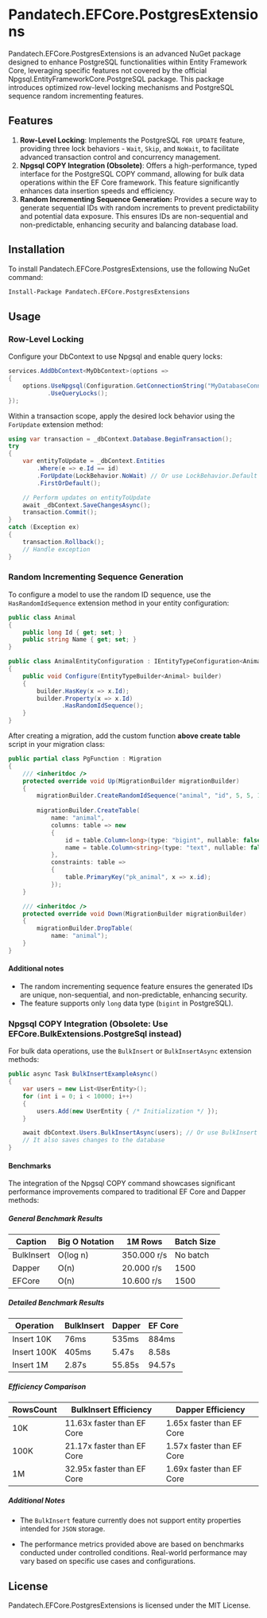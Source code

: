 # Pandatech.EFCore.PostgresExtensions

Pandatech.EFCore.PostgresExtensions is an advanced NuGet package designed to enhance PostgreSQL functionalities within
Entity Framework Core, leveraging specific features not covered by the official Npgsql.EntityFrameworkCore.PostgreSQL
package. This package introduces optimized row-level locking mechanisms and PostgreSQL sequence random incrementing
features.

## Features

1. **Row-Level Locking**: Implements the PostgreSQL `FOR UPDATE` feature, providing three lock
   behaviors - `Wait`, `Skip`, and
   `NoWait`, to facilitate advanced transaction control and concurrency management.
2. **Npgsql COPY Integration (Obsolete)**: Offers a high-performance, typed interface for the PostgreSQL COPY command,
   allowing for
   bulk data operations within the EF Core framework. This feature significantly enhances data insertion speeds and
   efficiency.
3. **Random Incrementing Sequence Generation:** Provides a secure way to generate sequential IDs with random increments
   to prevent predictability and potential data exposure. This ensures IDs are non-sequential and non-predictable,
   enhancing security and balancing database load.

## Installation

To install Pandatech.EFCore.PostgresExtensions, use the following NuGet command:

```bash
Install-Package Pandatech.EFCore.PostgresExtensions
```

## Usage

### Row-Level Locking

Configure your DbContext to use Npgsql and enable query locks:

```csharp
services.AddDbContext<MyDbContext>(options =>
{
    options.UseNpgsql(Configuration.GetConnectionString("MyDatabaseConnection"))
           .UseQueryLocks();
});
```

Within a transaction scope, apply the desired lock behavior using the `ForUpdate` extension method:

```csharp
using var transaction = _dbContext.Database.BeginTransaction();
try
{
    var entityToUpdate = _dbContext.Entities
        .Where(e => e.Id == id)
        .ForUpdate(LockBehavior.NoWait) // Or use LockBehavior.Default (Wait)/ LockBehavior.SkipLocked
        .FirstOrDefault();

    // Perform updates on entityToUpdate
    await _dbContext.SaveChangesAsync();
    transaction.Commit();
}
catch (Exception ex)
{
    transaction.Rollback();
    // Handle exception
}
```

### Random Incrementing Sequence Generation

To configure a model to use the random ID sequence, use the `HasRandomIdSequence` extension method in your entity
configuration:

```csharp
public class Animal
{
    public long Id { get; set; }
    public string Name { get; set; }
}

public class AnimalEntityConfiguration : IEntityTypeConfiguration<Animal>
{
    public void Configure(EntityTypeBuilder<Animal> builder)
    {
        builder.HasKey(x => x.Id);
        builder.Property(x => x.Id)
               .HasRandomIdSequence();
    }
}
```

After creating a migration, add the custom function **above create table** script in your migration class:

```csharp
public partial class PgFunction : Migration
{
    /// <inheritdoc />
    protected override void Up(MigrationBuilder migrationBuilder)
    {
        migrationBuilder.CreateRandomIdSequence("animal", "id", 5, 5, 10); //Add this line manually
        
        migrationBuilder.CreateTable(
            name: "animal",
            columns: table => new
            {
                id = table.Column<long>(type: "bigint", nullable: false, defaultValueSql: "animal_random_id_generator()"),
                name = table.Column<string>(type: "text", nullable: false)
            },
            constraints: table =>
            {
                table.PrimaryKey("pk_animal", x => x.id);
            });
    }

    /// <inheritdoc />
    protected override void Down(MigrationBuilder migrationBuilder)
    {
        migrationBuilder.DropTable(
            name: "animal");
    }
}
```

#### Additional notes

- The random incrementing sequence feature ensures the generated IDs are unique, non-sequential, and non-predictable,
  enhancing security.
- The feature supports only `long` data type (`bigint` in PostgreSQL).

### Npgsql COPY Integration (Obsolete: Use EFCore.BulkExtensions.PostgreSql instead)

For bulk data operations, use the `BulkInsert` or `BulkInsertAsync` extension methods:

```csharp
public async Task BulkInsertExampleAsync()
{
    var users = new List<UserEntity>();
    for (int i = 0; i < 10000; i++)
    {
        users.Add(new UserEntity { /* Initialization */ });
    }

    await dbContext.Users.BulkInsertAsync(users); // Or use BulkInsert for synchronous operation
    // It also saves changes to the database
}
```

#### Benchmarks

The integration of the Npgsql COPY command showcases significant performance improvements compared to traditional EF
Core and Dapper methods:

##### General Benchmark Results

| Caption    | Big O Notation | 1M Rows     | Batch Size |
|------------|----------------|-------------|------------|
| BulkInsert | O(log n)       | 350.000 r/s | No batch   |
| Dapper     | O(n)           | 20.000 r/s  | 1500       |
| EFCore     | O(n)           | 10.600 r/s  | 1500       |

##### Detailed Benchmark Results

| Operation   | BulkInsert | Dapper | EF Core |
|-------------|------------|--------|---------|
| Insert 10K  | 76ms       | 535ms  | 884ms   |
| Insert 100K | 405ms      | 5.47s  | 8.58s   |
| Insert 1M   | 2.87s      | 55.85s | 94.57s  |

##### Efficiency Comparison

| RowsCount | BulkInsert Efficiency      | Dapper Efficiency         |
|-----------|----------------------------|---------------------------|
| 10K       | 11.63x faster than EF Core | 1.65x faster than EF Core |
| 100K      | 21.17x faster than EF Core | 1.57x faster than EF Core |
| 1M        | 32.95x faster than EF Core | 1.69x faster than EF Core |

##### Additional Notes

- The `BulkInsert` feature currently does not support entity properties intended for `JSON` storage.

- The performance metrics provided above are based on benchmarks conducted under controlled conditions. Real-world
  performance may vary based on specific use cases and configurations.

## License

Pandatech.EFCore.PostgresExtensions is licensed under the MIT License.
